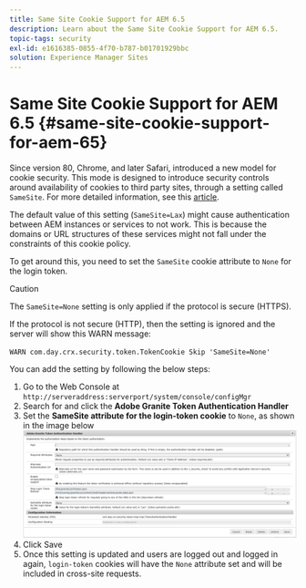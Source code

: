 ```yaml
---
title: Same Site Cookie Support for AEM 6.5
description: Learn about the Same Site Cookie Support for AEM 6.5.
topic-tags: security
exl-id: e1616385-0855-4f70-b787-b01701929bbc
solution: Experience Manager Sites
---
```

# Same Site Cookie Support for AEM 6.5 {#same-site-cookie-support-for-aem-65}

Since version 80, Chrome, and later Safari, introduced a new model for cookie security. This mode is designed to introduce security controls around availability of cookies to third party sites, through a setting called `SameSite`. For more detailed information, see this [article](https://web.dev/samesite-cookies-explained/).

The default value of this setting (`SameSite=Lax`) might cause authentication between AEM instances or services to not work. This is because the domains or URL structures of these services might not fall under the constraints of this cookie policy.

To get around this, you need to set the `SameSite` cookie attribute to `None` for the login token.

>[!CAUTION]
>
>The `SameSite=None` setting is only applied if the protocol is secure (HTTPS). 
>
>If the protocol is not secure (HTTP), then the setting is ignored and the server will show this WARN message:
>
>`WARN com.day.crx.security.token.TokenCookie Skip 'SameSite=None'`

You can add the setting by following the below steps:

1. Go to the Web Console at `http://serveraddress:serverport/system/console/configMgr`
1. Search for and click the **Adobe Granite Token Authentication Handler**
1. Set the **SameSite attribute for the login-token cookie** to `None`, as shown in the image below
   ![samesite](assets/samesite1.png)
1. Click Save
1. Once this setting is updated and users are logged out and logged in again, `login-token` cookies will have the `None` attribute set and will be included in cross-site requests.
